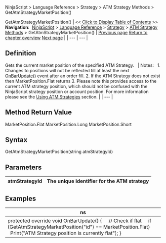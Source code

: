 ﻿
NinjaScript \> Language Reference \> Strategy \> ATM Strategy Methods \> GetAtmStrategyMarketPosition()

GetAtmStrategyMarketPosition()
| \<\< [Click to Display Table of Contents](getatmstrategymarketposition.md) \>\> **Navigation:**     [NinjaScript](ninjascript-1.md) \> [Language Reference](language_reference_wip-1.md) \> [Strategy](strategy-1.md) \> [ATM Strategy Methods](atm_strategy_methods-1.md) \> GetAtmStrategyMarketPosition() | [Previous page](getatmstrategyentryorderstatus-1.md) [Return to chapter overview](atm_strategy_methods-1.md) [Next page](getatmstrategypositionaveragep-1.md) |
| --- | --- |
## Definition
Gets the current market position of the specified ATM Strategy.
 
| Notes:   1\. Changes to positions will not be reflected till at least the next [OnBarUpdate()](onbarupdate-1.md) event after an order fill. 2\. If the ATM Strategy does not exist then MarketPosition.Flat returns  3\. Please note this provides access to the current ATM strategy position, which should not be confused with the NinjaScript strategy position or account position. For more information please see the [Using ATM Strategies](using_atm_strategies-1.md) section. |
| --- |

## Method Return Value
MarketPosition.Flat
MarketPosition.Long
MarketPosition.Short
## 
## Syntax
GetAtmStrategyMarketPosition(string atmStrategyId)
## 
## Parameters
| atmStrategyId | The unique identifier for the ATM strategy |
| --- | --- |

## 
## 
## Examples
| ns |
| --- |
| protected override void OnBarUpdate() {      // Check if flat      if (GetAtmStrategyMarketPosition("id") \=\= MarketPosition.Flat)          Print("ATM Strategy position is currently flat"); } |
